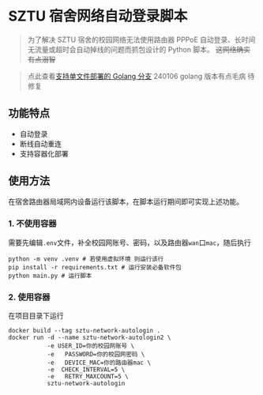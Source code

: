 # SZTU 宿舍网络自动登录脚本

> 为了解决 SZTU 宿舍的校园网络无法使用路由器 PPPoE 自动登录、长时间无流量或超时会自动掉线的问题而抓包设计的 Python 脚本。
> ~~这网络确实有点溺智~~

> 点此查看[支持单文件部署的 Golang 分支](https://github.com/AdamXuD/sztu-network-autologin/tree/golang)
> 240106 golang 版本有点毛病 待修复

## 功能特点

- 自动登录
- 断线自动重连
- 支持容器化部署

## 使用方法

在宿舍路由器局域网内设备运行该脚本，在脚本运行期间即可实现上述功能。

### 1. 不使用容器

需要先编辑`.env`文件，补全校园网账号、密码，以及路由器`wan`口`mac`，随后执行

```shell
python -m venv .venv # 若使用虚拟环境 则运行该行
pip install -r requirements.txt # 运行安装必备软件包
python main.py # 运行脚本
```

### 2. 使用容器

在项目目录下运行

```shell
docker build --tag sztu-network-autologin .
docker run -d --name sztu-network-autologin2 \
           -e USER_ID=你的校园网账号 \
           -e   PASSWORD=你的校园网密码 \
           -e   DEVICE_MAC=你的路由器mac \
           -e  CHECK_INTERVAL=5 \
           -e   RETRY_MAXCOUNT=5 \
           sztu-network-autologin
```
